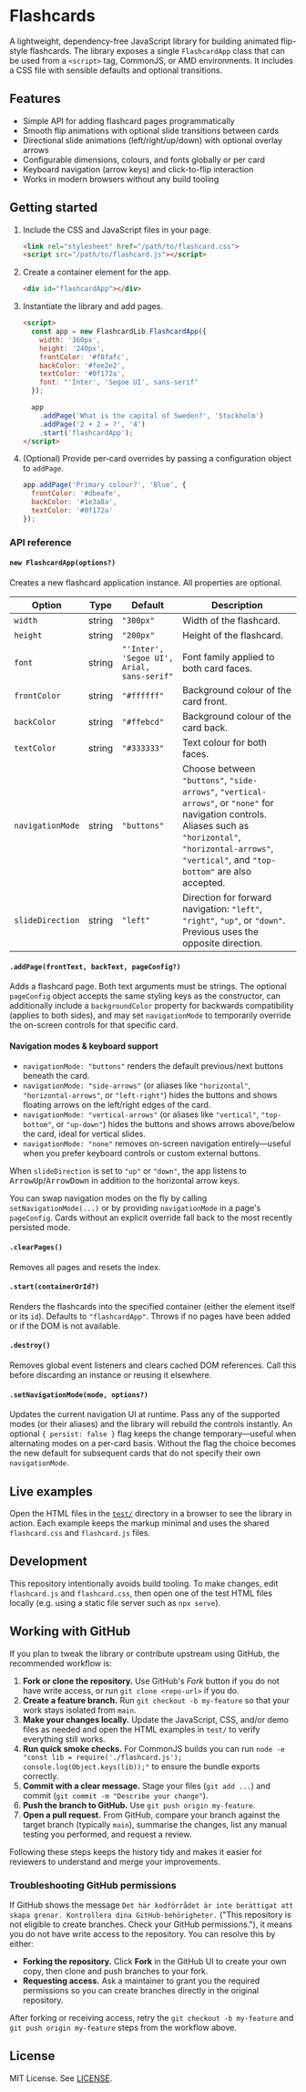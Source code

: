 # Flashcards

A lightweight, dependency-free JavaScript library for building animated flip-style flashcards. The library exposes a single `FlashcardApp` class that can be used from a `<script>` tag, CommonJS, or AMD environments. It includes a CSS file with sensible defaults and optional transitions.

## Features

- Simple API for adding flashcard pages programmatically
- Smooth flip animations with optional slide transitions between cards
- Directional slide animations (left/right/up/down) with optional overlay arrows
- Configurable dimensions, colours, and fonts globally or per card
- Keyboard navigation (arrow keys) and click-to-flip interaction
- Works in modern browsers without any build tooling

## Getting started

1. Include the CSS and JavaScript files in your page.

   ```html
   <link rel="stylesheet" href="/path/to/flashcard.css">
   <script src="/path/to/flashcard.js"></script>
   ```

2. Create a container element for the app.

   ```html
   <div id="flashcardApp"></div>
   ```

3. Instantiate the library and add pages.

   ```html
   <script>
     const app = new FlashcardLib.FlashcardApp({
       width: '360px',
       height: '240px',
       frontColor: '#f8fafc',
       backColor: '#fee2e2',
       textColor: '#0f172a',
       font: "'Inter', 'Segoe UI', sans-serif"
     });

     app
       .addPage('What is the capital of Sweden?', 'Stockholm')
       .addPage('2 + 2 = ?', '4')
       .start('flashcardApp');
   </script>
   ```

4. (Optional) Provide per-card overrides by passing a configuration object to `addPage`.

   ```js
   app.addPage('Primary colour?', 'Blue', {
     frontColor: '#dbeafe',
     backColor: '#1e3a8a',
     textColor: '#0f172a'
   });
   ```

### API reference

#### `new FlashcardApp(options?)`

Creates a new flashcard application instance. All properties are optional.

| Option            | Type   | Default                                     | Description                                                                                |
|-------------------|--------|---------------------------------------------|--------------------------------------------------------------------------------------------|
| `width`           | string | `"300px"`                                  | Width of the flashcard.                                                                    |
| `height`          | string | `"200px"`                                  | Height of the flashcard.                                                                   |
| `font`            | string | `"'Inter', 'Segoe UI', Arial, sans-serif"` | Font family applied to both card faces.                                                    |
| `frontColor`      | string | `"#ffffff"`                                | Background colour of the card front.                                                       |
| `backColor`       | string | `"#ffebcd"`                                | Background colour of the card back.                                                        |
| `textColor`       | string | `"#333333"`                                | Text colour for both faces.                                                                |
| `navigationMode`  | string | `"buttons"`                                | Choose between `"buttons"`, `"side-arrows"`, `"vertical-arrows"`, or `"none"` for navigation controls. Aliases such as `"horizontal"`, `"horizontal-arrows"`, `"vertical"`, and `"top-bottom"` are also accepted. |
| `slideDirection`  | string | `"left"`                                   | Direction for forward navigation: `"left"`, `"right"`, `"up"`, or `"down"`. Previous uses the opposite direction. |

#### `.addPage(frontText, backText, pageConfig?)`

Adds a flashcard page. Both text arguments must be strings. The optional `pageConfig` object accepts the same styling keys as the constructor, can additionally include a `backgroundColor` property for backwards compatibility (applies to both sides), and may set `navigationMode` to temporarily override the on-screen controls for that specific card.

#### Navigation modes & keyboard support

- `navigationMode: "buttons"` renders the default previous/next buttons beneath the card.
- `navigationMode: "side-arrows"` (or aliases like `"horizontal"`, `"horizontal-arrows"`, or `"left-right"`) hides the buttons and shows floating arrows on the left/right edges of the card.
- `navigationMode: "vertical-arrows"` (or aliases like `"vertical"`, `"top-bottom"`, or `"up-down"`) hides the buttons and shows arrows above/below the card, ideal for vertical slides.
- `navigationMode: "none"` removes on-screen navigation entirely—useful when you prefer keyboard controls or custom external buttons.

When `slideDirection` is set to `"up"` or `"down"`, the app listens to <kbd>ArrowUp</kbd>/<kbd>ArrowDown</kbd> in addition to the horizontal arrow keys.

You can swap navigation modes on the fly by calling `setNavigationMode(...)` or by providing `navigationMode` in a page's `pageConfig`. Cards without an explicit override fall back to the most recently persisted mode.

#### `.clearPages()`

Removes all pages and resets the index.

#### `.start(containerOrId?)`

Renders the flashcards into the specified container (either the element itself or its `id`). Defaults to `"flashcardApp"`. Throws if no pages have been added or if the DOM is not available.

#### `.destroy()`

Removes global event listeners and clears cached DOM references. Call this before discarding an instance or reusing it elsewhere.

#### `.setNavigationMode(mode, options?)`

Updates the current navigation UI at runtime. Pass any of the supported modes (or their aliases) and the library will rebuild the controls instantly. An optional `{ persist: false }` flag keeps the change temporary—useful when alternating modes on a per-card basis. Without the flag the choice becomes the new default for subsequent cards that do not specify their own `navigationMode`.

## Live examples

Open the HTML files in the [`test/`](test) directory in a browser to see the library in action. Each example keeps the markup minimal and uses the shared `flashcard.css` and `flashcard.js` files.

## Development

This repository intentionally avoids build tooling. To make changes, edit `flashcard.js` and `flashcard.css`, then open one of the test HTML files locally (e.g. using a static file server such as `npx serve`).

## Working with GitHub

If you plan to tweak the library or contribute upstream using GitHub, the recommended workflow is:

1. **Fork or clone the repository.** Use GitHub's *Fork* button if you do not have write access, or run `git clone <repo-url>` if you do.
2. **Create a feature branch.** Run `git checkout -b my-feature` so that your work stays isolated from `main`.
3. **Make your changes locally.** Update the JavaScript, CSS, and/or demo files as needed and open the HTML examples in `test/` to verify everything still works.
4. **Run quick smoke checks.** For CommonJS builds you can run `node -e "const lib = require('./flashcard.js'); console.log(Object.keys(lib));"` to ensure the bundle exports correctly.
5. **Commit with a clear message.** Stage your files (`git add ...`) and commit (`git commit -m "Describe your change"`).
6. **Push the branch to GitHub.** Use `git push origin my-feature`.
7. **Open a pull request.** From GitHub, compare your branch against the target branch (typically `main`), summarise the changes, list any manual testing you performed, and request a review.

Following these steps keeps the history tidy and makes it easier for reviewers to understand and merge your improvements.

### Troubleshooting GitHub permissions

If GitHub shows the message `Det här kodförrådet är inte berättigat att skapa grenar. Kontrollera dina GitHub-behörigheter.` ("This repository is not eligible to create branches. Check your GitHub permissions."), it means you do not have write access to the repository. You can resolve this by either:

- **Forking the repository.** Click **Fork** in the GitHub UI to create your own copy, then clone and push branches to your fork.
- **Requesting access.** Ask a maintainer to grant you the required permissions so you can create branches directly in the original repository.

After forking or receiving access, retry the `git checkout -b my-feature` and `git push origin my-feature` steps from the workflow above.

## License

MIT License. See [LICENSE](LICENSE).
